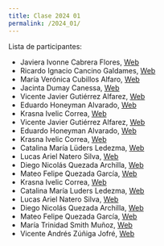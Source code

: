 ```yaml
---
title: Clase 2024 01
permalink: /2024_01/
---
```


Lista de participantes:
- Javiera Ivonne Cabrera Flores, [Web](https://lajiva.github.io/skills-github-pages/)
- Ricardo Ignacio Cancino Galdames, [Web]()
- María Verónica Cubillos Alfaro, [Web]()
- Jacinta Dumay Canessa, [Web]()
- Vicente Javier Gutiérrez Alfarez, [Web]()
- Eduardo Honeyman Alvarado, [Web](https://eduxardo.github.io/skills-github-pages/)
- Krasna Ivelic Correa, [Web]()
- Vicente Javier Gutiérrez Alfarez, [Web](https://vicegutierrezz12.github.io/skills-github-pages/)
- Eduardo Honeyman Alvarado, [Web]()
- Krasna Ivelic Correa, [Web]()
- Catalina María Lüders Ledezma, [Web](https://catalinaluders.github.io/skills-github-pages/)
- Lucas Ariel Natero Silva, [Web]()
- Diego Nicolás Quezada Archilla, [Web](https://diegovitaset.github.io/skills-github-pages/)
- Mateo Felipe Quezada García, [Web]()
- Krasna Ivelic Correa, [Web](https://krasnaivelic.github.io/skills-github-pages/)
- Catalina María Luders Ledezma, [Web]()
- Lucas Ariel Natero Silva, [Web](https://github.com/lnatero)
- Diego Nicolás Quezada Archilla, [Web]()
- Mateo Felipe Quezada García, [Web](https://matqu19.github.io/skills-github-pages/)
- María Trinidad Smith Muñoz, [Web]()
- Vicente Andrés Zúñiga Jofré, [Web]()
